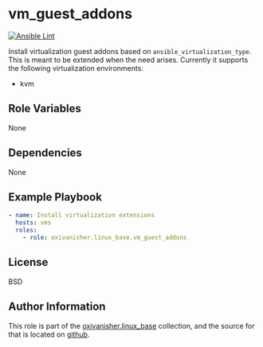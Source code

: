 vm_guest_addons
===============
[![Ansible Lint](https://github.com/oxivanisher/role-vm_guest_addons/actions/workflows/ansible-lint.yml/badge.svg)](https://github.com/oxivanisher/role-vm_guest_addons/actions/workflows/ansible-lint.yml)

Install virtualization guest addons based on `ansible_virtualization_type`. This is meant to be extended when the need arises. Currently it supports the following virtualization environments:
* kvm

Role Variables
--------------

None

Dependencies
------------

None

Example Playbook
----------------
```yaml
- name: Install virtualization extensions
  hosts: vms
  roles:
    - role: oxivanisher.linux_base.vm_guest_addons
```

License
-------

BSD

Author Information
------------------

This role is part of the [oxivanisher.linux_base](https://galaxy.ansible.com/ui/repo/published/oxivanisher/linux_base/) collection, and the source for that is located on [github](https://github.com/oxivanisher/collection-linux_base).
